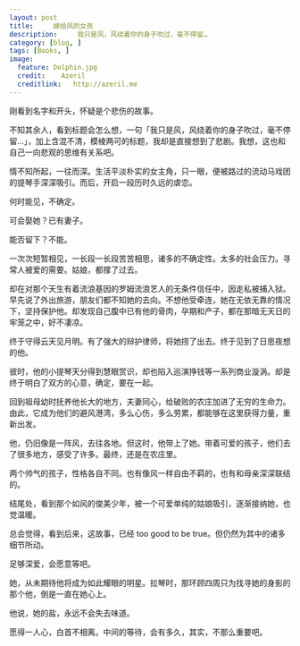 ```yaml
---
layout: post  
title:     嫁给风的女孩
description:     我只是风，风绕着你的身子吹过，毫不停留…
category: [blog, ]  
tags: [Books, ]  
image:
  feature: Dolphin.jpg
  credit:    Azeril
  creditlink:   http://azeril.me
---
```


刚看到名字和开头，怀疑是个悲伤的故事。

不知其余人，看到标题会怎么想，一句「我只是风，风绕着你的身子吹过，毫不停留…」，加上含混不清，模棱两可的标题，我却是直接想到了悲剧。我想，这也和自己一向悲观的思维有关系吧。

情不知所起，一往而深。生活平淡朴实的女主角，只一眼，便被路过的流动马戏团的提琴手深深吸引。而后，开启一段历时久远的虐恋。

何时能见，不确定。

可会娶她？已有妻子。

能否留下？不能。

一次次短暂相见，一长段一长段苦苦相思，诸多的不确定性。太多的社会压力。寻常人被爱的需要。姑娘，都撑了过去。

却在对那个天生有着流浪基因的罗姆流浪艺人的无条件信任中，因走私被捕入狱。早先说了外出旅游，朋友们都不知她的去向。不想他受牵连，她在无依无靠的情况下，坚持保护他。却发现自己腹中已有他的骨肉，孕期和产子，都在那暗无天日的牢笼之中，好不凄凉。

终于守得云天见月明。有了强大的辩护律师，将她捞了出去。终于见到了日思夜想的他。

彼时，他的小提琴天分得到慧眼赏识，却也陷入巡演挣钱等一系列商业漩涡。却是终于明白了双方的心意，确定，要在一起。

回到祖母幼时抚养他长大的地方，夫妻同心，给破败的农庄加进了无穷的生命力。由此，它成为他们的避风港湾，多么心伤，多么劳累，都能够在这里获得力量，重新出发。

他，仍旧像是一阵风，去往各地。但这时，他带上了她。带着可爱的孩子，他们去了很多地方，感受了许多。最终，还是在农庄里。

两个帅气的孩子，性格各自不同。也有像风一样自由不羁的，也有和母亲深深联结的。

结尾处，看到那个如风的俊美少年，被一个可爱单纯的姑娘吸引，逐渐接纳她，也觉温暖。

总会觉得，看到后来，这故事，已经 too good to be true。但仍然为其中的诸多细节所动。

足够深爱，会愿意等吧。

她，从未期待他将成为如此耀眼的明星。拉琴时，那环顾四周只为找寻她的身影的那个他，倒是一直在她心上。

他说，她的盐，永远不会失去味道。

愿得一人心，白首不相离。中间的等待，会有多久，其实，不那么重要吧。
